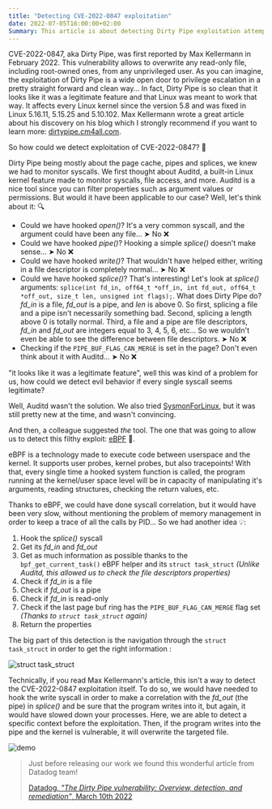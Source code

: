 ```yaml
---
title: "Detecting CVE-2022-0847 exploitation"
date: 2022-07-05T16:00:00+02:00
Summary: This article is about detecting Dirty Pipe exploitation attempts thanks to eBPF.
---
```


CVE-2022-0847, aka Dirty Pipe, was first reported by Max Kellermann in February
2022. This vulnerability allows to overwrite any read-only file, including
root-owned ones, from any unprivileged user. As you can imagine, the
exploitation of Dirty Pipe is a wide open door to privilege escalation in a
pretty straight forward and clean way… In fact, Dirty Pipe is so clean that it
looks like it was a legitimate feature and that Linux was meant to work that
way. It affects every Linux kernel since the version 5.8 and was fixed in Linux
5.16.11, 5.15.25 and 5.10.102. Max Kellermann wrote a great article about his
discovery on his blog which I strongly recommend if you want to learn more:
[dirtypipe.cm4all.com](https://dirtypipe.cm4all.com/).

So how could we detect exploitation of CVE-2022-0847? 🤔

Dirty Pipe being mostly about the page cache, pipes and splices, we knew we had
to monitor syscalls. We first thought about Auditd, a built-in Linux kernel
feature made to monitor syscalls, file access, and more. Auditd is a nice tool
since you can filter properties such as argument values or permissions. But
would it have been applicable to our case? Well, let's think about it: 🔍

- Could we have hooked *open()*? It's a very common syscall, and the argument
  could have been any file… ➤ No ❌
- Could we have hooked *pipe()*? Hooking a simple *splice()* doesn't make
  sense... ➤ No ❌
- Could we have hooked *write()*? That wouldn't have helped either, writing in a
  file descriptor is completely normal… ➤ No ❌
- Could we have hooked *splice()*? That's interesting! Let's look at *splice()*
  arguments: `splice(int fd_in, off64_t *off_in, int fd_out, off64_t *off_out,
  size_t len, unsigned int flags);`. What does Dirty Pipe do? *fd_in* is a file,
  *fd_out* is a pipe, and *len* is above 0. So first, splicing a file and a pipe
  isn't necessarily something bad. Second, splicing a length above 0 is totally
  normal. Third, a file and a pipe are file descriptors, *fd_in* and *fd_out*
  are integers equal to 3, 4, 5, 6, etc… So we wouldn't even be able to see the
  difference between file descriptors. ➤ No ❌
- Checking if the `PIPE_BUF_FLAG_CAN_MERGE` is set in the page? Don't even think
  about it with Auditd... ➤ No ❌

"it looks like it was a legitimate feature", well this was kind of a problem for
us, how could we detect evil behavior if every single syscall seems legitimate?

Well, Auditd wasn't the solution. We also tried
[SysmonForLinux](https://github.com/Sysinternals/SysmonForLinux), but it was
still pretty new at the time, and wasn't convincing.

And then, a colleague suggested *the* tool. The one that was going to allow us
to detect this filthy exploit: [eBPF](https://ebpf.io/) 🐝.

eBPF is a technology made to execute code between userspace and the kernel. It
supports user probes, kernel probes, but also tracepoints! With that, every
single time a hooked system function is called, the program running at the
kernel/user space level will be in capacity of manipulating it's arguments,
reading structures, checking the return values, etc.

Thanks to eBPF, we could have done syscall correlation, but it would have been
very slow, without mentioning the problem of memory management in order to keep
a trace of all the calls by PID… So we had another idea 💡:

1. Hook the *splice()* syscall
2. Get its *fd_in* and *fd_out*
3. Get as much information as possible thanks to the `bpf_get_current_task()`
   eBPF helper and its `struct task_struct` *(Unlike Auditd, this allowed us to
   check the file descriptors properties)*
4. Check if *fd_in* is a file
5. Check if *fd_out* is a pipe
6. Check if *fd_in* is read-only
7. Check if the last page buf ring has the `PIPE_BUF_FLAG_CAN_MERGE` flag set
   *(Thanks to `struct task_struct` again)*
8. Return the properties

The big part of this detection is the navigation through the `struct
task_struct` in order to get the right information :

![struct task_struct](/images/6c067f59b946346b4a8eaae818c86b4fa76a7c05.jpg)

Technically, if you read Max Kellermann's article, this isn't a way to detect
the CVE-2022-0847 exploitation itself. To do so, we would have needed to hook
the write syscall in order to make a correlation with the *fd_out* (the pipe) in
*splice()* and be sure that the program writes into it, but again, it would have
slowed down your processes. Here, we are able to detect a specific context
before the exploitation. Then, if the program writes into the pipe and the
kernel is vulnerable, it will overwrite the targeted file.

![demo](/images/088d790795eb65a66c268d61039feeea5455bae6.gif)

> Just before releasing our work we found this wonderful article from
> Datadog team!
>
> [Datadog, *"The Dirty Pipe vulnerability: Overview, detection, and
> remediation"*, March 10th
> 2022](https://www.datadoghq.com/blog/dirty-pipe-vulnerability-overview-and-remediation/)
